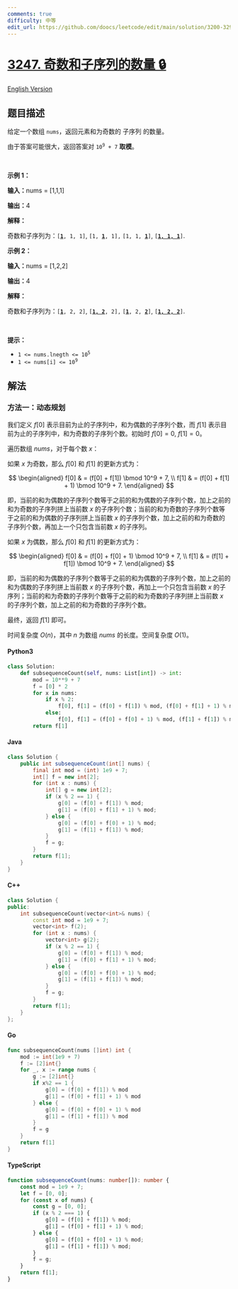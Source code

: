 ```yaml
---
comments: true
difficulty: 中等
edit_url: https://github.com/doocs/leetcode/edit/main/solution/3200-3299/3247.Number%20of%20Subsequences%20with%20Odd%20Sum/README.md
---
```


<!-- problem:start -->

# [3247. 奇数和子序列的数量 🔒](https://leetcode.cn/problems/number-of-subsequences-with-odd-sum)

[English Version](/solution/3200-3299/3247.Number%20of%20Subsequences%20with%20Odd%20Sum/README_EN.md)

## 题目描述

<!-- description:start -->

<p>给定一个数组&nbsp;<code>nums</code>，返回元素和为奇数的 <span data-keyword="subsequence-array">子序列</span> 的数量。</p>

<p>由于答案可能很大，返回答案对&nbsp;<code>10<sup>9</sup> + 7</code>&nbsp;<strong>取模</strong>。</p>

<p>&nbsp;</p>

<p><strong class="example">示例 1：</strong></p>

<div class="example-block">
<p><span class="example-io"><b>输入：</b></span><span class="example-io">nums = [1,1,1]</span></p>

<p><span class="example-io"><b>输出：</b></span><span class="example-io">4</span></p>

<p><strong>解释：</strong></p>

<p>奇数和子序列为：<code>[<u><strong>1</strong></u>, 1, 1]</code>, <code>[1, <u><strong>1</strong></u>, 1],</code> <code>[1, 1, <u><strong>1</strong></u>]</code>, <code>[<u><strong>1, 1, 1</strong></u>]</code>.</p>
</div>

<p><strong class="example">示例 2：</strong></p>

<div class="example-block">
<p><span class="example-io"><b>输入：</b>nums = [1,2,2]</span></p>

<p><span class="example-io"><b>输出：</b>4</span></p>

<p><strong>解释：</strong></p>

<p>奇数和子序列为：<code>[<u><strong>1</strong></u>, 2, 2]</code>, <code>[<u><strong>1, 2</strong></u>, 2],</code> <code>[<u><strong>1</strong></u>, 2, <b><u>2</u></b>]</code>, <code>[<u><strong>1, 2, 2</strong></u>]</code>.</p>
</div>

<p>&nbsp;</p>

<p><strong>提示：</strong></p>

<ul>
	<li><code>1 &lt;= nums.lnegth &lt;= 10<sup>5</sup></code></li>
	<li><code>1 &lt;= nums[i] &lt;= 10<sup>9</sup></code></li>
</ul>

<!-- description:end -->

## 解法

<!-- solution:start -->

### 方法一：动态规划

我们定义 $f[0]$ 表示目前为止的子序列中，和为偶数的子序列个数，而 $f[1]$ 表示目前为止的子序列中，和为奇数的子序列个数。初始时 $f[0] = 0$, $f[1] = 0$。

遍历数组 $\textit{nums}$，对于每个数 $x$：

如果 $x$ 为奇数，那么 $f[0]$ 和 $f[1]$ 的更新方式为：

$$
\begin{aligned}
f[0] & = (f[0] + f[1]) \bmod 10^9 + 7, \\
f[1] & = (f[0] + f[1] + 1) \bmod 10^9 + 7.
\end{aligned}
$$

即，当前的和为偶数的子序列个数等于之前的和为偶数的子序列个数，加上之前的和为奇数的子序列拼上当前数 $x$ 的子序列个数；当前的和为奇数的子序列个数等于之前的和为偶数的子序列拼上当前数 $x$ 的子序列个数，加上之前的和为奇数的子序列个数，再加上一个只包含当前数 $x$ 的子序列。

如果 $x$ 为偶数，那么 $f[0]$ 和 $f[1]$ 的更新方式为：

$$
\begin{aligned}
f[0] & = (f[0] + f[0] + 1) \bmod 10^9 + 7, \\
f[1] & = (f[1] + f[1]) \bmod 10^9 + 7.
\end{aligned}
$$

即，当前的和为偶数的子序列个数等于之前的和为偶数的子序列个数，加上之前的和为偶数的子序列拼上当前数 $x$ 的子序列个数，再加上一个只包含当前数 $x$ 的子序列；当前的和为奇数的子序列个数等于之前的和为奇数的子序列拼上当前数 $x$ 的子序列个数，加上之前的和为奇数的子序列个数。

最终，返回 $f[1]$ 即可。

时间复杂度 $O(n)$，其中 $n$ 为数组 $\textit{nums}$ 的长度。空间复杂度 $O(1)$。

<!-- tabs:start -->

#### Python3

```python
class Solution:
    def subsequenceCount(self, nums: List[int]) -> int:
        mod = 10**9 + 7
        f = [0] * 2
        for x in nums:
            if x % 2:
                f[0], f[1] = (f[0] + f[1]) % mod, (f[0] + f[1] + 1) % mod
            else:
                f[0], f[1] = (f[0] + f[0] + 1) % mod, (f[1] + f[1]) % mod
        return f[1]
```

#### Java

```java
class Solution {
    public int subsequenceCount(int[] nums) {
        final int mod = (int) 1e9 + 7;
        int[] f = new int[2];
        for (int x : nums) {
            int[] g = new int[2];
            if (x % 2 == 1) {
                g[0] = (f[0] + f[1]) % mod;
                g[1] = (f[0] + f[1] + 1) % mod;
            } else {
                g[0] = (f[0] + f[0] + 1) % mod;
                g[1] = (f[1] + f[1]) % mod;
            }
            f = g;
        }
        return f[1];
    }
}
```

#### C++

```cpp
class Solution {
public:
    int subsequenceCount(vector<int>& nums) {
        const int mod = 1e9 + 7;
        vector<int> f(2);
        for (int x : nums) {
            vector<int> g(2);
            if (x % 2 == 1) {
                g[0] = (f[0] + f[1]) % mod;
                g[1] = (f[0] + f[1] + 1) % mod;
            } else {
                g[0] = (f[0] + f[0] + 1) % mod;
                g[1] = (f[1] + f[1]) % mod;
            }
            f = g;
        }
        return f[1];
    }
};
```

#### Go

```go
func subsequenceCount(nums []int) int {
	mod := int(1e9 + 7)
	f := [2]int{}
	for _, x := range nums {
		g := [2]int{}
		if x%2 == 1 {
			g[0] = (f[0] + f[1]) % mod
			g[1] = (f[0] + f[1] + 1) % mod
		} else {
			g[0] = (f[0] + f[0] + 1) % mod
			g[1] = (f[1] + f[1]) % mod
		}
		f = g
	}
	return f[1]
}
```

#### TypeScript

```ts
function subsequenceCount(nums: number[]): number {
    const mod = 1e9 + 7;
    let f = [0, 0];
    for (const x of nums) {
        const g = [0, 0];
        if (x % 2 === 1) {
            g[0] = (f[0] + f[1]) % mod;
            g[1] = (f[0] + f[1] + 1) % mod;
        } else {
            g[0] = (f[0] + f[0] + 1) % mod;
            g[1] = (f[1] + f[1]) % mod;
        }
        f = g;
    }
    return f[1];
}
```

<!-- tabs:end -->

<!-- solution:end -->

<!-- problem:end -->

